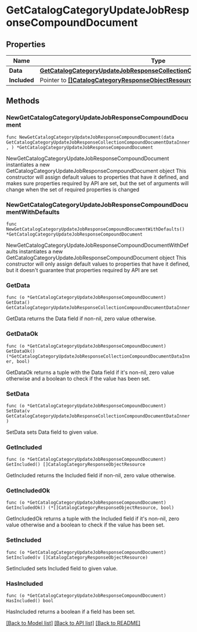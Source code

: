# GetCatalogCategoryUpdateJobResponseCompoundDocument

## Properties

Name | Type | Description | Notes
------------ | ------------- | ------------- | -------------
**Data** | [**GetCatalogCategoryUpdateJobResponseCollectionCompoundDocumentDataInner**](GetCatalogCategoryUpdateJobResponseCollectionCompoundDocumentDataInner.md) |  | 
**Included** | Pointer to [**[]CatalogCategoryResponseObjectResource**](CatalogCategoryResponseObjectResource.md) |  | [optional] 

## Methods

### NewGetCatalogCategoryUpdateJobResponseCompoundDocument

`func NewGetCatalogCategoryUpdateJobResponseCompoundDocument(data GetCatalogCategoryUpdateJobResponseCollectionCompoundDocumentDataInner, ) *GetCatalogCategoryUpdateJobResponseCompoundDocument`

NewGetCatalogCategoryUpdateJobResponseCompoundDocument instantiates a new GetCatalogCategoryUpdateJobResponseCompoundDocument object
This constructor will assign default values to properties that have it defined,
and makes sure properties required by API are set, but the set of arguments
will change when the set of required properties is changed

### NewGetCatalogCategoryUpdateJobResponseCompoundDocumentWithDefaults

`func NewGetCatalogCategoryUpdateJobResponseCompoundDocumentWithDefaults() *GetCatalogCategoryUpdateJobResponseCompoundDocument`

NewGetCatalogCategoryUpdateJobResponseCompoundDocumentWithDefaults instantiates a new GetCatalogCategoryUpdateJobResponseCompoundDocument object
This constructor will only assign default values to properties that have it defined,
but it doesn't guarantee that properties required by API are set

### GetData

`func (o *GetCatalogCategoryUpdateJobResponseCompoundDocument) GetData() GetCatalogCategoryUpdateJobResponseCollectionCompoundDocumentDataInner`

GetData returns the Data field if non-nil, zero value otherwise.

### GetDataOk

`func (o *GetCatalogCategoryUpdateJobResponseCompoundDocument) GetDataOk() (*GetCatalogCategoryUpdateJobResponseCollectionCompoundDocumentDataInner, bool)`

GetDataOk returns a tuple with the Data field if it's non-nil, zero value otherwise
and a boolean to check if the value has been set.

### SetData

`func (o *GetCatalogCategoryUpdateJobResponseCompoundDocument) SetData(v GetCatalogCategoryUpdateJobResponseCollectionCompoundDocumentDataInner)`

SetData sets Data field to given value.


### GetIncluded

`func (o *GetCatalogCategoryUpdateJobResponseCompoundDocument) GetIncluded() []CatalogCategoryResponseObjectResource`

GetIncluded returns the Included field if non-nil, zero value otherwise.

### GetIncludedOk

`func (o *GetCatalogCategoryUpdateJobResponseCompoundDocument) GetIncludedOk() (*[]CatalogCategoryResponseObjectResource, bool)`

GetIncludedOk returns a tuple with the Included field if it's non-nil, zero value otherwise
and a boolean to check if the value has been set.

### SetIncluded

`func (o *GetCatalogCategoryUpdateJobResponseCompoundDocument) SetIncluded(v []CatalogCategoryResponseObjectResource)`

SetIncluded sets Included field to given value.

### HasIncluded

`func (o *GetCatalogCategoryUpdateJobResponseCompoundDocument) HasIncluded() bool`

HasIncluded returns a boolean if a field has been set.


[[Back to Model list]](../README.md#documentation-for-models) [[Back to API list]](../README.md#documentation-for-api-endpoints) [[Back to README]](../README.md)


